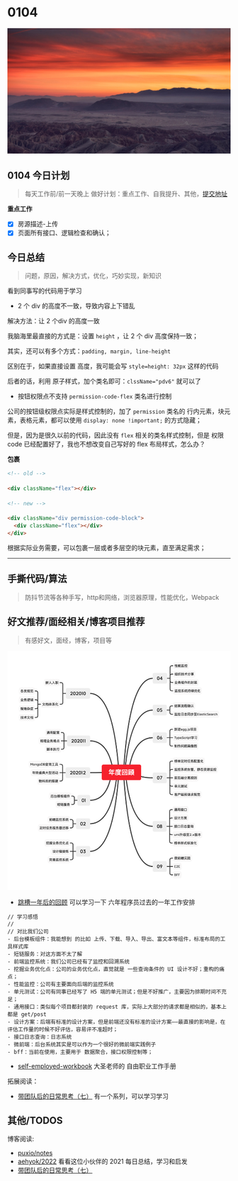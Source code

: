 
# 0104

![](./bg-imgs/0104.jpg)


## 0104 今日计划
> 每天工作前/前一天晚上 做好计划：重点工作、自我提升、其他，[提交地址](https://github.com/cuixiaorui/study-every-day/issues)

**重点工作**

- [x] 房源描述-上传
- [x] 页面所有接口、逻辑检查和确认；

## 今日总结
> 问题，原因，解决方式，优化，巧妙实现，新知识

看到同事写的代码用于学习

- 2 个 div 的高度不一致，导致内容上下错乱

解决方法：让 2 个div 的高度一致

我脑海里最直接的方式是：设置 `height` ，让 2 个 div 高度保持一致；

其实，还可以有多个方式：`padding, margin, line-height` 

区别在于，如果直接设置 高度，我可能会写 `style=height: 32px` 这样的代码

后者的话，利用 原子样式，加个类名即可：`clssName="pdv6"` 就可以了

- 按钮权限点不支持 `permission-code-flex` 类名进行控制

公司的按钮级权限点实际是样式控制的，加了 `permission` 类名的 行内元素，块元素，表格元素，都可以使用 `display: none !important;` 的方式隐藏；

但是，因为是很久以前的代码，因此没有 `flex` 相关的类名样式控制，但是 权限 code 已经配置好了，我也不想改变自己写好的 flex 布局样式，怎么办？

**包裹**

```html
<!-- old -->

<div className="flex"></div>

<!-- new -->

<div className="div permission-code-block">
  <div className="flex"></div>
</div>

```

根据实际业务需要，可以包裹一层或者多层空的块元素，直至满足需求；


---



## 手撕代码/算法
> 防抖节流等各种手写，http和网络，浏览器原理，性能优化，Webpack


## 好文推荐/面经相关/博客项目推荐
> 有感好文，面经，博客，项目等

![](./imgs/211606-20210918110623443-1111842180.png)

- [跳槽一年后的回顾](https://www.cnblogs.com/strick/p/15223931.html) 可以学习一下 六年程序员过去的一年工作安排

```
// 学习感悟
//
// 对比我们公司
- 后台模板组件：我能想到 的比如 上传、下载、导入、导出、富文本等组件，标准布局的工具样式库
- 短链服务：对这方面不太了解
- 前端监控系统：我们公司已经有了监控和回溯系统
- 挖掘业务优化点：公司的业务优化点，直觉就是 一些查询条件的 UI 设计不好；重构的痛点；
- 性能监控：公司有主要面向后端的监控系统
- 单元测试：公司有同事已经写了 H5 端的单元测试；但是不好推广，主要因为排期时间不充足；
- 通用接口：类似每个项目都封装的 request 库，实际上大部分的请求都是相似的，基本上都是 get/post
- 设计方案：后端有标准的设计方案，但是前端还没有标准的设计方案——最直接的影响是，在评估工作量的时候不好评估，容易评不准超时；
- 接口日志查询：日志系统
- 微前端：后台系统其实是可以作为一个很好的微前端实践例子
- bff：当前在使用，主要用于 数据聚合，接口权限控制等；
```

- [self-employed-workbook](https://github.com/shengxinjing/self-employed-workbook) 大圣老师的 自由职业工作手册

拓展阅读：

- [带团队后的日常思考（七）](https://www.cnblogs.com/strick/p/15394367.html) 有一个系列，可以学习学习


## 其他/TODOS

博客阅读: 

- [puxio/notes](https://github.com/puxiao/notes)
- [aehyok/2022](https://github.com/aehyok/2022/tree/main/%E8%BF%87%E5%8E%BB%E7%9A%842021) 看看这位小伙伴的 2021 每日总结，学习和启发
- [带团队后的日常思考（七）](https://www.cnblogs.com/strick/p/15394367.html)